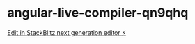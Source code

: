 # angular-live-compiler-qn9qhq

[Edit in StackBlitz next generation editor ⚡️](https://stackblitz.com/~/github.com/gabrielneto01/angular-live-compiler-qn9qhq)